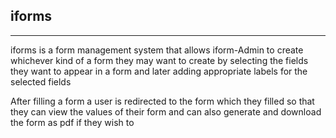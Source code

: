 <!DOCTYPE html>
<html>
<head>
	<title></title>
</head>
<body>
<h2>iforms</h2>
<hr>
<p>iforms is a form management system that allows iform-Admin to create whichever kind of a form they may want to create by selecting the fields they want to appear in a form and later adding appropriate labels for the selected fields </p>
<p>After filling a form a user is redirected to the form which they filled so that they can view the values of their form and can also generate and download the form as pdf if they wish to</p>
</body>
</html>
